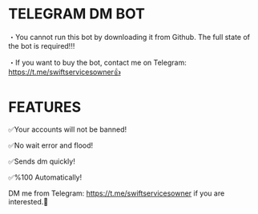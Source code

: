 # TELEGRAM DM BOT
・You cannot run this bot by downloading it from Github. The full state of the bot is required!‼️

・If you want to buy the bot, contact me on Telegram: https://t.me/swiftservicesowner👍

# FEATURES
✅Your accounts will not be banned!

✅No wait error and flood!

✅Sends dm quickly!

✅%100 Automatically!

DM me from Telegram: https://t.me/swiftservicesowner if you are interested.🤝

